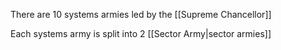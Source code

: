 There are 10 systems armies led by the [[Supreme Chancellor]]

Each systems army is split into 2 [[Sector Army|sector armies]]